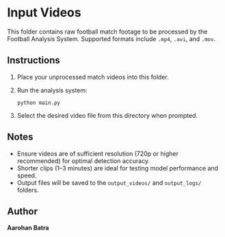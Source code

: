 # Input Videos

This folder contains raw football match footage to be processed by the Football Analysis System. Supported formats include `.mp4`, `.avi`, and `.mov`.

## Instructions

1. Place your unprocessed match videos into this folder.
2. Run the analysis system:
   
       python main.py

3. Select the desired video file from this directory when prompted.

## Notes

- Ensure videos are of sufficient resolution (720p or higher recommended) for optimal detection accuracy.
- Shorter clips (1–3 minutes) are ideal for testing model performance and speed.
- Output files will be saved to the `output_videos/` and `output_logs/` folders.

## Author

**Aarohan Batra**
